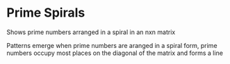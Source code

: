 # Prime Spirals
Shows prime numbers arranged in a spiral in an nxn matrix

Patterns emerge when prime numbers are aranged in a spiral form, prime numbers occupy most places on the diagonal of the matrix and forms a line
